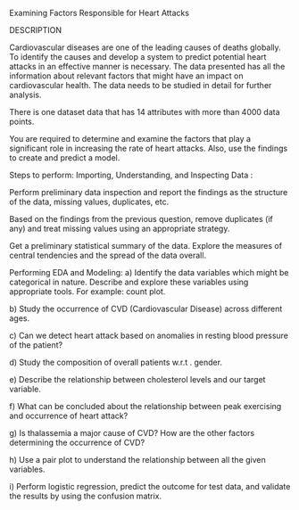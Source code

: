 Examining Factors Responsible for Heart Attacks

DESCRIPTION

Cardiovascular diseases are one of the leading causes of deaths globally. To identify the causes and develop a system to predict potential heart attacks in an effective manner 
is necessary. The data presented has all the information about relevant factors that might have an impact on cardiovascular health. 
The data needs to be studied in detail for further analysis.

There is one dataset data that has 14 attributes with more than 4000 data points.

You are required to determine and examine the factors that play a significant role in increasing the rate of heart attacks. 
Also, use the findings to create and predict a model.

Steps to perform:
Importing, Understanding, and Inspecting Data :

Perform preliminary data inspection and report the findings as the structure of the data, missing values, duplicates, etc.

Based on the findings from the previous question, remove duplicates (if any) and treat missing values using an appropriate strategy.

Get a preliminary statistical summary of the data. Explore the measures of central tendencies and the spread of the data overall.

Performing EDA and Modeling:
a) Identify the data variables which might be categorical in nature. Describe and explore these variables using appropriate tools. For example: count plot.

b) Study the occurrence of CVD (Cardiovascular Disease) across different ages.

c) Can we detect heart attack based on anomalies in resting blood pressure of the patient?

d) Study the composition of overall patients w.r.t . gender.

e) Describe the relationship between cholesterol levels and our target variable.

f) What can be concluded about the relationship between peak exercising and occurrence of heart attack?

g) Is thalassemia a major cause of CVD? How are the other factors determining the occurrence of CVD?

h) Use a pair plot to understand the relationship between all the given variables.

i) Perform logistic regression, predict the outcome for test data, and validate the results by using the confusion matrix.
